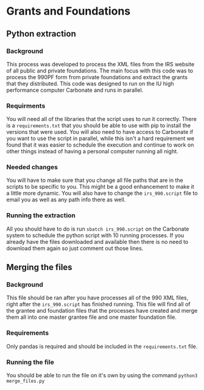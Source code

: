 # Grants and Foundations
## Python extraction
### Background
This process was developed to process the XML files from the IRS website of all public and private foundations. The main focus with this code was to process the 990PF form from private foundations and extract the grants that they distributed. This code was designed to run on the IU high performance computer Carbonate and runs in parallel. 

### Requirments
You will need all of the libraries that the script uses to run it correctly. There is a `requirements.txt` that you should be able to use with pip to install the versions that were used. You will also need to have access to Carbonate if you want to use the script in parallel, while this isn't a hard requirement we found that it was easier to schedule the execution and continue to work on other things instead of having a personal computer running all night. 

### Needed changes
You will have to make sure that you change all file paths that are in the scripts to be specific to you. This might be a good enhancement to make it a little more dynamic. 
You will also have to change the `irs_990.script` file to email you as well as any path info there as well.

### Running the extraction
All you should have to do is run `sbatch irs_990.script` on the Carbonate system to schedule the python script with 10 running processes. If you already have the files downloaded and available then there is no need to download them again so just comment out those lines. 

## Merging the files
### Background
This file should be ran after you have processes all of the 990 XML files, right after the `irs_990.script` has finished running. This file will find all of the grantee and foundation files that the processes have created and merge them all into one master grantee file and one master foundation file. 

### Requirements
Only pandas is required and should be included in the `requirements.txt` file.

### Running the file
You should be able to run the file on it's own by using the command `python3 merge_files.py` 
